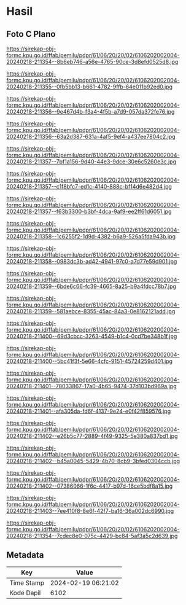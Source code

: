 # Hasil

## Foto C Plano

https://sirekap-obj-formc.kpu.go.id/ffab/pemilu/pdpr/61/06/20/20/02/6106202002004-20240218-211354--8b6eb746-a56e-4765-90ce-3d8efd0525d8.jpg

https://sirekap-obj-formc.kpu.go.id/ffab/pemilu/pdpr/61/06/20/20/02/6106202002004-20240218-211355--0fb5bb13-b661-4782-9ffb-64e011b92ed0.jpg

https://sirekap-obj-formc.kpu.go.id/ffab/pemilu/pdpr/61/06/20/20/02/6106202002004-20240218-211356--9e467d4b-f3a4-4f5b-a7d9-057da372fe76.jpg

https://sirekap-obj-formc.kpu.go.id/ffab/pemilu/pdpr/61/06/20/20/02/6106202002004-20240218-211356--63a2d387-631a-4af5-9ef4-a437ee7804c2.jpg

https://sirekap-obj-formc.kpu.go.id/ffab/pemilu/pdpr/61/06/20/20/02/6106202002004-20240218-211357--7bf1a156-9d40-44e3-9dce-30e6c5260e3c.jpg

https://sirekap-obj-formc.kpu.go.id/ffab/pemilu/pdpr/61/06/20/20/02/6106202002004-20240218-211357--c1f8bfc7-ed1c-4140-888c-bf14d6e482d4.jpg

https://sirekap-obj-formc.kpu.go.id/ffab/pemilu/pdpr/61/06/20/20/02/6106202002004-20240218-211357--f63b3300-b3bf-4dca-9af9-ee2ff61d6051.jpg

https://sirekap-obj-formc.kpu.go.id/ffab/pemilu/pdpr/61/06/20/20/02/6106202002004-20240218-211358--1c6255f2-1d9d-4382-b6a9-526a5fda943b.jpg

https://sirekap-obj-formc.kpu.go.id/ffab/pemilu/pdpr/61/06/20/20/02/6106202002004-20240218-211358--0983dc3b-ad42-4941-97c0-a7d77e59d901.jpg

https://sirekap-obj-formc.kpu.go.id/ffab/pemilu/pdpr/61/06/20/20/02/6106202002004-20240218-211359--6bde6c66-fc39-4665-8a25-b9a4fdcc78b7.jpg

https://sirekap-obj-formc.kpu.go.id/ffab/pemilu/pdpr/61/06/20/20/02/6106202002004-20240218-211359--581aebce-8355-45ac-84a3-0e8162121add.jpg

https://sirekap-obj-formc.kpu.go.id/ffab/pemilu/pdpr/61/06/20/20/02/6106202002004-20240218-211400--69d3cbcc-3263-4549-b1c4-0cd7be348b1f.jpg

https://sirekap-obj-formc.kpu.go.id/ffab/pemilu/pdpr/61/06/20/20/02/6106202002004-20240218-211400--5bc41f3f-5e66-4cfc-9151-45724259d401.jpg

https://sirekap-obj-formc.kpu.go.id/ffab/pemilu/pdpr/61/06/20/20/02/6106202002004-20240218-211401--78033867-17a0-4b65-9474-37d103bd969a.jpg

https://sirekap-obj-formc.kpu.go.id/ffab/pemilu/pdpr/61/06/20/20/02/6106202002004-20240218-211401--afa305da-fd6f-4137-9e24-e0f42f859576.jpg

https://sirekap-obj-formc.kpu.go.id/ffab/pemilu/pdpr/61/06/20/20/02/6106202002004-20240218-211402--e26b5c77-2889-4f49-9325-5e380a837bd1.jpg

https://sirekap-obj-formc.kpu.go.id/ffab/pemilu/pdpr/61/06/20/20/02/6106202002004-20240218-211402--b45a0045-5429-4b70-8cb9-3bfed0304ccb.jpg

https://sirekap-obj-formc.kpu.go.id/ffab/pemilu/pdpr/61/06/20/20/02/6106202002004-20240218-211402--07386066-1f6c-4417-b97d-16ce5bdf8a15.jpg

https://sirekap-obj-formc.kpu.go.id/ffab/pemilu/pdpr/61/06/20/20/02/6106202002004-20240218-211403--7ee410f8-8e6f-42f7-ba16-36a002dc6990.jpg

https://sirekap-obj-formc.kpu.go.id/ffab/pemilu/pdpr/61/06/20/20/02/6106202002004-20240218-211354--7cdec8e0-075c-4429-bc84-5af3a5c2d639.jpg


## Metadata

| Key        | Value               |
| ---------- | ------------------- |
| Time Stamp | 2024-02-19 06:21:02 |
| Kode Dapil | 6102                |



